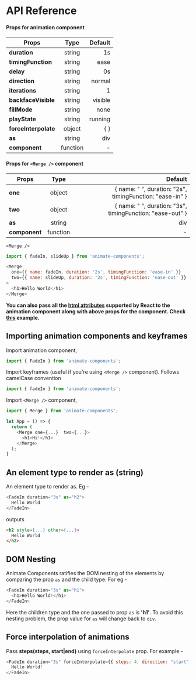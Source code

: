 # API Reference

#### Props for animation component

| Props        | Type           | Default  |
| ------------- |:-------------:| -----:|
| **duration**      | string | 1s |
| **timingFunction**      | string      |   ease |
| **delay** | string      |    0s |
| **direction** | string      |    normal |
| **iterations** | string      |    1 |
| **backfaceVisible** | string      |    visible |
| **fillMode** | string      |    none |
| **playState** | string      |    running |
| **forceInterpolate** | object      |    { } |
| **as** | string      | div   |
| **component** | function      | -   |



#### Props for `<Merge />` component

| Props        | Type           | Default  |
| ------------- |:-------------:| -----:|
| **one**      | object | { name: " ", duration: "2s", timingFunction: "ease-in" } |
| **two**      | object      |   { name: " ", duration: "3s", timingFunction: "ease-out" } |
| **as** | string      |   div |
| **component** | function      |   - |

`<Merge />`

```javascript
import { fadeIn, slideUp } from 'animate-components';

<Merge
  one={{ name: fadeIn, duration: '2s', timingFunction: 'ease-in' }}
  two={{ name: slideUp, duration: '2s', timingFunction: 'ease-out' }}
>
  <h1>Hello World</h1>
</Merge>
```

**You can also pass all the [html attributes](https://facebook.github.io/react/docs/dom-elements.html#all-supported-html-attributes) supported by React to the animation component along with above props for the component. Check [this](https://github.com/nitin42/animate-components/blob/master/examples/App.js) example.**

## Importing animation components and keyframes

Import animation component,

```javascript
import { FadeIn } from 'animate-components';
```

Import keyframes (useful if you're using `<Merge />` component). Follows camelCase convention

```javascript
import { fadeIn } from 'animate-components';
```

Import `<Merge />` component,

``` javascript
import { Merge } from 'animate-components';

let App = () => {
  return (
    <Merge one={...}  two={...}>
      <h1>Hi!</h1>
    </Merge>
  );
}
```

## An element type to render as (string)

An element type to render as. Eg -

```javascript
<FadeIn duration="3s" as="h2">
  Hello World
</FadeIn>
```

outputs

```html
<h2 style={...} other={...}>
  Hello World
</h2>
```

## DOM Nesting

Animate Components ratifies the DOM nesting of the elements by comparing the prop `as` and the child type. For eg -

```javascript
<FadeIn duration="3s" as="h1">
  <h1>Hello World!</h1>
</FadeIn>
```

Here the children type and the one passed to prop `as` is **'h1'**. To avoid this nesting problem, the prop value for `as` will change back to `div`.

## Force interpolation of animations
Pass **steps(steps, start|end)** using `forceInterpolate` prop. For example -

```javascript
<FadeIn duration="3s" forceInterpolate={{ steps: 4, direction: "start" }} as="h1">
  Hello World!
</FadeIn>
```
